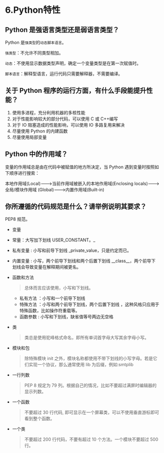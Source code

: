 # 6.Python特性

## Python 是强语言类型还是弱语言类型？

Python 是`强类型`的`动态脚本语言`。

`强类型`：不允许不同类型相加。

 `动态`：不使用显示数据类型声明，确定一个变量类型是在第一次赋值时。 

`脚本语言`：解释型语言，运行代码只需要解释器，不需要编译。

## 关于 Python 程序的运行方面，有什么手段能提升性能？

1. 使用多进程，充分利用机器的多核性能 
2. 对于性能影响较大的部分代码，可以使用 C 或 C++编写 
3. 对于 IO 阻塞造成的性能影响，可以使用 IO 多路复用来解决
4. 尽量使用 Python 的内建函数
5. 尽量使用局部变量

## Python 中的作用域？

变量的作用域总是由在代码中被赋值的地方所决定，当 Python 遇到变量时按照如下顺序进行搜索： 

本地作用域\(Local\)---&gt;当前作用域被嵌入的本地作用域\(Enclosing locals\)---&gt;全局/模块作用域 \(Global\)---&gt;内置作用域\(Built-in\)

## 你所遵循的代码规范是什么？请举例说明其要求？

PEP8 规范。 

*  变量 
  * 常量：大写加下划线 USER_CONSTANT。_ 
  * 私有变量 : 小写和前导下划线 \_private\_value，只是约定而已。
  * 内置变量 : 小写，两个前导下划线和两个后置下划线 \_\_class\_\_，两个前导下划线会导致变量在解释期间被更名。
* 函数和方法

  > 总体而言应该使用，小写和下划线。

  * 私有方法 ：小写和一个前导下划线 
  * 特殊方法 ：小写和两个前导下划线，两个后置下划线 ，这种风格只应用于特殊函数，比如操作符重载等。 
  * 函数参数 : 小写和下划线，缺省值等号两边无空格

* 类

  > 类总是使用驼峰格式命名，即所有单词首字母大写其余字母小写。

* 模块和包

  > 除特殊模块 init 之外，模块名称都使用不带下划线的小写字母。若是它们实现一个协议，那么通常使用 lib 为后缀，例如:smtplib

* 一行列数

  > PEP 8 规定为 79 列。根据自己的情况，比如不要超过满屏时编辑器的显示列数。

* 一个函数

  > 不要超过 30 行代码, 即可显示在一个屏幕类，可以不使用垂直游标即可看到整个函数。

* 一个类

  > 不要超过 200 行代码，不要有超过 10 个方法。一个模块不要超过 500 行。



